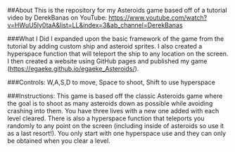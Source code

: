 ##About
This is the repository for my Asteroids game based off of a tutorial video by DerekBanas on YouTube: https://www.youtube.com/watch?v=HWuU5ly0taA&list=LL&index=3&ab_channel=DerekBanas

###What I Did
I expanded upon the basic framework of the game from the tutorial by adding custom ship and asteroid sprites. I also created a hyperspace function that will teleport the ship to any location on the screen. I then created a website using GitHub pages and published my game (https://egaeke.github.io/egaeke_Asteroids/).

###Controls: 
W,A,S,D to move,
Space to shoot,
Shift to use hyperspace

###Instructions:
This game is based off the classic Asteroids game where the goal is to shoot as many asteroids down as possible while avoiding crashing into them. You have three lives with a new one added with each level cleared. There is also a hyperspace function that teleports you randomly to any point on the screen (including inside of asteroids so use it as a last resort!). You only start with one hyperspace use and they can only be obtained when you clear a level.
